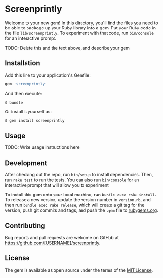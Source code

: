 # Screenprintly

Welcome to your new gem! In this directory, you'll find the files you need to be able to package up your Ruby library into a gem. Put your Ruby code in the file `lib/screenprintly`. To experiment with that code, run `bin/console` for an interactive prompt.

TODO: Delete this and the text above, and describe your gem

## Installation

Add this line to your application's Gemfile:

```ruby
gem 'screenprintly'
```

And then execute:

    $ bundle

Or install it yourself as:

    $ gem install screenprintly

## Usage

TODO: Write usage instructions here

## Development

After checking out the repo, run `bin/setup` to install dependencies. Then, run `rake test` to run the tests. You can also run `bin/console` for an interactive prompt that will allow you to experiment.

To install this gem onto your local machine, run `bundle exec rake install`. To release a new version, update the version number in `version.rb`, and then run `bundle exec rake release`, which will create a git tag for the version, push git commits and tags, and push the `.gem` file to [rubygems.org](https://rubygems.org).

## Contributing

Bug reports and pull requests are welcome on GitHub at https://github.com/[USERNAME]/screenprintly.


## License

The gem is available as open source under the terms of the [MIT License](http://opensource.org/licenses/MIT).

